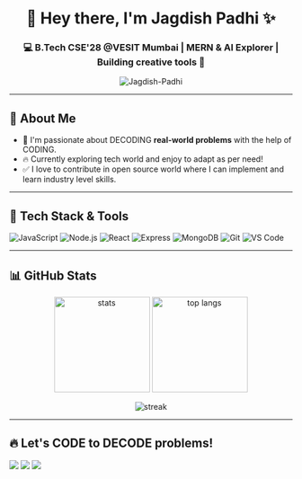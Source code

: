 <h1 align="center">👋 Hey there, I'm Jagdish Padhi ✨</h1>
<h3 align="center"> 💻 B.Tech CSE'28 @VESIT Mumbai | MERN & AI Explorer | Building creative tools 🚀</h3>

<p align="center">
  <img src="https://komarev.com/ghpvc/?username=Jagdish-Padhi&label=Profile%20views&color=0e75b6&style=flat" alt="Jagdish-Padhi" />
</p>

---

## 🧠 About Me

- 🎯 I'm passionate about DECODING **real-world problems** with the help of CODING.
- 🔥 Currently exploring tech world and enjoy to adapt as per need!
- ✅ I love to contribute in open source world where I can implement and learn industry level skills.

---

## 🚀 Tech Stack & Tools

![JavaScript](https://img.shields.io/badge/JavaScript-%23F7DF1E.svg?style=for-the-badge&logo=javascript&logoColor=black)
![Node.js](https://img.shields.io/badge/Node.js-%2343853D.svg?style=for-the-badge&logo=node.js&logoColor=white)
![React](https://img.shields.io/badge/React-%2361DAFB.svg?style=for-the-badge&logo=react&logoColor=black)
![Express](https://img.shields.io/badge/Express.js-%23000000.svg?style=for-the-badge&logo=express&logoColor=white)
![MongoDB](https://img.shields.io/badge/MongoDB-%2347A248.svg?style=for-the-badge&logo=mongodb&logoColor=white)
![Git](https://img.shields.io/badge/Git-%23F05033.svg?style=for-the-badge&logo=git&logoColor=white)
![VS Code](https://img.shields.io/badge/VSCode-%23007ACC.svg?style=for-the-badge&logo=visual-studio-code&logoColor=white)

---

## 📊 GitHub Stats

<p align="center">
  <img src="https://github-readme-stats.vercel.app/api?username=Jagdish-Padhi&show_icons=true&theme=radical" alt="stats" height="170">
  <img src="https://github-readme-stats.vercel.app/api/top-langs/?username=Jagdish-Padhi&layout=compact&theme=radical" alt="top langs" height="170">
</p>

<p align="center">
  <img src="https://github-readme-streak-stats.herokuapp.com/?user=Jagdish-Padhi&theme=radical&hide_border=true" alt="streak"/>
</p>


---

## 🔥 Let's CODE to DECODE problems!

<p>
  <a href="https://www.linkedin.com/in/jagdish-padhi/" target="_blank"><img src="https://img.shields.io/badge/LinkedIn-%230077B5.svg?style=for-the-badge&logo=linkedin&logoColor=white" /></a>
  <a href="https://github.com/Jagdish-Padhi" target="_blank"><img src="https://img.shields.io/badge/GitHub-%23121011.svg?style=for-the-badge&logo=github&logoColor=white" /></a>
  <a href="mailto:hackerxjagdish9@gmail.com"><img src="https://img.shields.io/badge/Email-D14836?style=for-the-badge&logo=gmail&logoColor=white"/></a>

</p>


